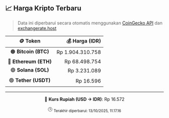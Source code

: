 

<!-- HARGA_KRIPTO -->
## 📈 Harga Kripto Terbaru

> Data ini diperbarui secara otomatis menggunakan [CoinGecko API](https://www.coingecko.com/) dan [exchangerate.host](https://exchangerate.host/)

<div align="center">

| 🪙 Token | 💰 Harga (IDR) |
|:------:|---------------:|
| 🟠 **Bitcoin (BTC)**   | Rp 1.904.310.758 |
| 🔵 **Ethereum (ETH)**  | Rp 68.498.754 |
| 🟣 **Solana (SOL)**    | Rp 3.231.089 |
| 🟢 **Tether (USDT)**   | Rp 16.596 |

---

💱 **Kurs Rupiah (USD → IDR)**: Rp 16.572

🕒 <sub>Terakhir diperbarui: 13/10/2025, 11.17.16</sub>

</div>
<!-- /HARGA_KRIPTO -->